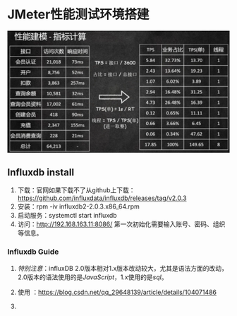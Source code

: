 # JMeter性能测试环境搭建

![性能建模指标计算](JMeter性能测试环境搭建.assets/image-20210326211714815.png)



## Influxdb install

1. 下载：官网如果下载不了从github上下载：https://github.com/influxdata/influxdb/releases/tag/v2.0.3
2. 安装：rpm -iv influxdb2-2.0.3.x86_64.rpm
3. 启动服务：systemctl start influxdb
4. 访问：http://192.168.163.11:8086/  第一次初始化需要输入账号、密码、组织等信息。

### Influxdb Guide

1. *特别注意*：influxDB 2.0版本相对1.x版本改动较大，尤其是语法方面的改动，2.0版本的语法使用的是*JavaScript*，1.x使用的是*sql*。

2. 使用 ：https://blog.csdn.net/qq_29648139/article/details/104071486
3. 